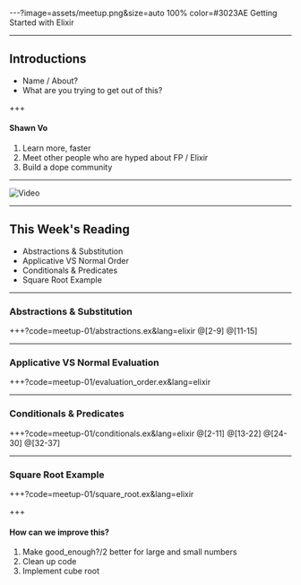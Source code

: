 ---?image=assets/meetup.png&size=auto 100% color=#3023AE
Getting Started with Elixir

---
## Introductions
- Name / About?
- What are you trying to get out of this?

+++
#### Shawn Vo
1. Learn more, faster
2. Meet other people who are hyped about FP / Elixir
3. Build a dope community

---
![Video](https://www.youtube.com/embed/lxYFOM3UJzo)

---
## This Week's Reading
- Abstractions & Substitution
- Applicative VS Normal Order
- Conditionals & Predicates
- Square Root Example
---
### Abstractions & Substitution

+++?code=meetup-01/abstractions.ex&lang=elixir
@[2-9]
@[11-15]

---
### Applicative VS Normal Evaluation
+++?code=meetup-01/evaluation_order.ex&lang=elixir

---
### Conditionals & Predicates
+++?code=meetup-01/conditionals.ex&lang=elixir
@[2-11]
@[13-22]
@[24-30]
@[32-37]

---
### Square Root Example
+++?code=meetup-01/square_root.ex&lang=elixir

+++
#### How can we improve this?
1. Make good_enough?/2 better for large and small numbers
1. Clean up code
1. Implement cube root

